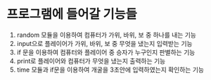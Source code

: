 # 프로그램에 들어갈 기능들
1. random 모듈을 이용하여 컴퓨터가 가위, 바위, 보 중 하나를 내는 기능
2. input으로 플레이어가 가위, 바위, 보 중 무엇을 냈는지 입력받는 기능
3. if 문을 이용하여 컴퓨터와 플레이어 중 승자가 누구인지 판별하는 기능
4. print로 플레이어와 컴퓨터가 무엇을 냈는지 출력하는 기능
5. time 모듈과 if문을 이용하여 개굴을 3초안에 입력하였는지 확인하는 기능
